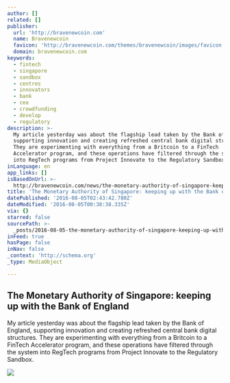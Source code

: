 ```yaml
---
author: []
related: []
publisher:
  url: 'http://bravenewcoin.com'
  name: Bravenewcoin
  favicon: 'http://bravenewcoin.com/themes/bravenewcoin/images/favicon.ico'
  domain: bravenewcoin.com
keywords:
  - fintech
  - singapore
  - sandbox
  - centres
  - innovators
  - bank
  - ceo
  - crowdfunding
  - develop
  - regulatory
description: >-
  My article yesterday was about the flagship lead taken by the Bank of England,
  supporting innovation and creating refreshed central bank digital structures.
  They are experimenting with everything from a Britcoin to a FinTech
  Accelerator program, and these operations have filtered through the system
  into RegTech programs from Project Innovate to the Regulatory Sandbox.
inLanguage: en
app_links: []
isBasedOnUrl: >-
  http://bravenewcoin.com/news/the-monetary-authority-of-singapore-keeping-up-with-the-bank-of-england/
title: 'The Monetary Authority of Singapore: keeping up with the Bank of England'
datePublished: '2016-08-05T02:43:42.780Z'
dateModified: '2016-08-05T00:38:38.335Z'
via: {}
starred: false
sourcePath: >-
  _posts/2016-08-05-the-monetary-authority-of-singapore-keeping-up-with-the-ban.md
inFeed: true
hasPage: false
inNav: false
_context: 'http://schema.org'
_type: MediaObject

---
```

<article style=""><h1>The Monetary Authority of Singapore: keeping up with the Bank of England</h1><p>My article yesterday was about the flagship lead taken by the Bank of England, supporting innovation and creating refreshed central bank digital structures. They are experimenting with everything from a Britcoin to a FinTech Accelerator program, and these operations have filtered through the system into RegTech programs from Project Innovate to the Regulatory Sandbox.</p><img src="http://bravenewcoin.com/assets/Uploads/_resampled/CroppedImage400400-The-Singapore-Merlion-at-the-Bay.jpg" /></article>
